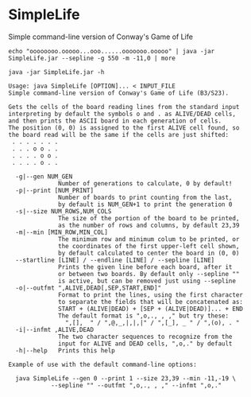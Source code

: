 # SimpleLife
Simple command-line version of Conway's Game of Life

    echo "oooooooo.ooooo...ooo......ooooooo.ooooo" | java -jar SimpleLife.jar --sepline -g 550 -m -11,0 | more

    java -jar SimpleLife.jar -h

    Usage: java SimpleLife [OPTION]... < INPUT_FILE
    Simple command-line version of Conway's Game of Life (B3/S23).

    Gets the cells of the board reading lines from the standard input
    interpreting by default the symbols o and . as ALIVE/DEAD cells,
    and then prints the ASCII board in each generation of cells.
    The position (0, 0) is assigned to the first ALIVE cell found, so
    the board read will be the same if the cells are just shifted:
     . . . . . . . 
     . . . o o . . 
     . . . . o o . 
     . . . . o . . 

      -g|--gen NUM_GEN
                  Number of generations to calculate, 0 by default!
      -p|--print [NUM_PRINT]
                  Number of boards to print counting from the last,
                  by default is NUM_GEN+1 to print the generation 0
      -s|--size NUM_ROWS,NUM_COLS
                  The size of the portion of the board to be printed,
                  as the number of rows and columns, by default 23,39
      -m|--min [MIN_ROW,MIN_COL]
                  The minimum row and minimum colum to be printed, or
                  the coordinates of the first upper-left cell shown,
                  by default calculated to center the board in (0, 0)
      --startline [LINE] / --endline [LINE] / --sepline [LINE]
                  Prints the given line before each board, after it
                  or between two boards. By default only --sepline ""
                  is active, but can be removed just using --sepline
      -o|--outfmt ",ALIVE,DEAD[,SEP,START,END]"
                  Format to print the lines, using the first character
                  to separate the fields that will be concatenated as:
                  START + (ALIVE|DEAD) + [SEP + (ALIVE|DEAD)]... + END
                  The default format is ",o,., , ," but try these:
                    ",[],  " / ",@,_,|,|,|" / ",[_], _ " / ",(o), . "
      -i|--infmt ,ALIVE,DEAD
                  The two character sequences to recognize from the
                  input for ALIVE and DEAD cells, ",o,." by default
      -h|--help   Prints this help

    Example of use with the default command-line options:

      java SimpleLife --gen 0 --print 1 --size 23,39 --min -11,-19 \
                --sepline "" --outfmt ",o,., , ," --infmt ",o,."
